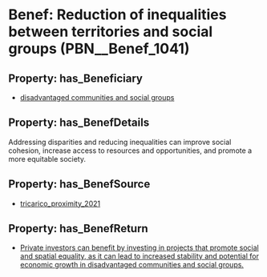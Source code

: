 # Benef: __Reduction of inequalities between territories and social groups__ (PBN__Benef_1041)

## Property: has_Beneficiary

* [disadvantaged communities and social groups](../Stakeholder/PBN__Stakeholder_415)

## Property: has_BenefDetails

Addressing disparities and reducing inequalities can improve social cohesion, increase access to resources and opportunities, and promote a more equitable society.

## Property: has_BenefSource

* [tricarico_proximity_2021](../Article/PBN__Article_216)

## Property: has_BenefReturn

* [Private investors can benefit by investing in projects that promote social and spatial equality, as it can lead to increased stability and potential for economic growth in disadvantaged communities and social groups.](../BenefReturn/PBN__BenefReturn_1162)

